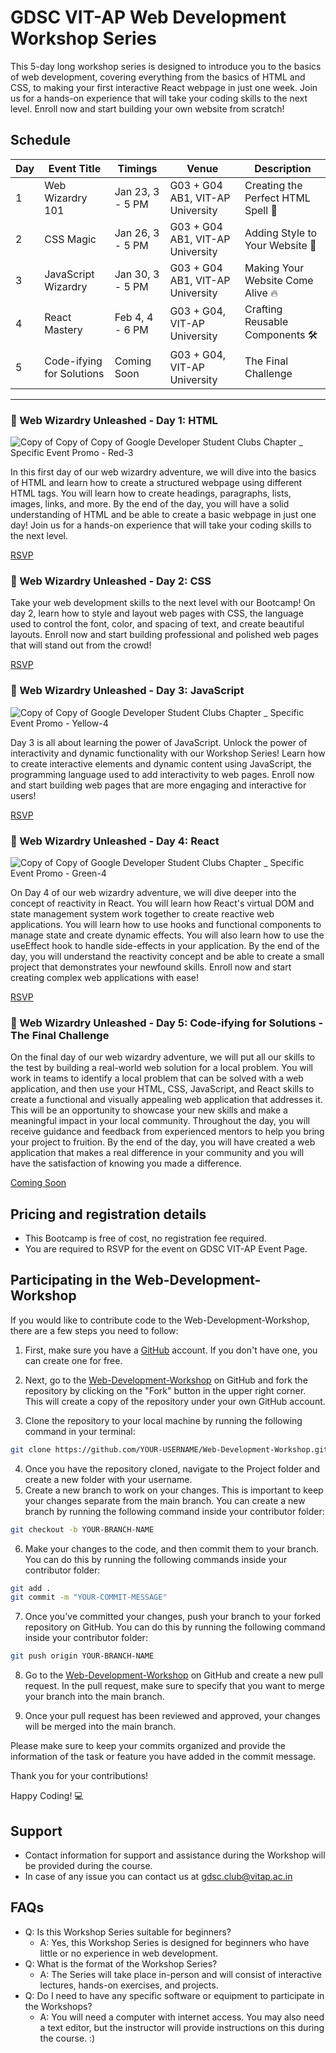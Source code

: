 # GDSC VIT-AP Web Development Workshop Series

This 5-day long workshop series is designed to introduce you to the basics of web development, covering everything from the basics of HTML and CSS, to making your first interactive React webpage in just one week. Join us for a hands-on experience that will take your coding skills to the next level. Enroll now and start building your own website from scratch! 


## Schedule

| Day | Event Title | Timings | Venue | Description |
|-----------|-------------|---------|-------|-------------|
| 1 | Web Wizardry 101 | Jan 23, 3 - 5 PM | G03 + G04 AB1, VIT-AP University | Creating the Perfect HTML Spell 📄 |
| 2 | CSS Magic | Jan 26, 3 - 5 PM | G03 + G04 AB1, VIT-AP University | Adding Style to Your Website 🎨 |
| 3 | JavaScript Wizardry | Jan 30, 3 - 5 PM | G03 + G04 AB1, VIT-AP University | Making Your Website Come Alive 🔥 |
| 4 | React Mastery | Feb 4, 4 - 6 PM | G03 + G04, VIT-AP University | Crafting Reusable Components 🛠 |
| 5 | Code-ifying for Solutions | Coming Soon | G03 + G04, VIT-AP University | The Final Challenge |


<hr>

### :dart: Web Wizardry Unleashed - Day 1: HTML

![Copy of Copy of Copy of Google Developer Student Clubs  Chapter _ Specific Event Promo - Red-3](https://user-images.githubusercontent.com/65449934/216760558-1486441b-220d-434f-a2f9-ab8dc4d16824.png)

In this first day of our web wizardry adventure, we will dive into the basics of HTML and learn how to create a structured webpage using different HTML tags. You will learn how to create headings, paragraphs, lists, images, links, and more. By the end of the day, you will have a solid understanding of HTML and be able to create a basic webpage in just one day! Join us for a hands-on experience that will take your coding skills to the next level. 

[RSVP](https://gdsc.community.dev/events/details/developer-student-clubs-vellore-institute-of-technology-ap-campus-presents-web-wizardry-unleashed-web-development-workshop-series-ep-01/)

### :dart: Web Wizardry Unleashed - Day 2: CSS



Take your web development skills to the next level with our Bootcamp! On day 2, learn how to style and layout web pages with CSS, the language used to control the font, color, and spacing of text, and create beautiful layouts. Enroll now and start building professional and polished web pages that will stand out from the crowd!

[RSVP](https://gdsc.community.dev/events/details/developer-student-clubs-vellore-institute-of-technology-ap-campus-presents-web-wizardry-unleashed-web-development-workshop-series-ep-02/)

### :dart: Web Wizardry Unleashed - Day 3: JavaScript

![Copy of Copy of Google Developer Student Clubs  Chapter _ Specific Event Promo - Yellow-4](https://user-images.githubusercontent.com/65449934/216760435-68035a2c-b4ef-48cd-9f05-6d1fb3a7debc.png)

Day 3 is all about learning the power of JavaScript. Unlock the power of interactivity and dynamic functionality with our Workshop Series! Learn how to create interactive elements and dynamic content using JavaScript, the programming language used to add interactivity to web pages. Enroll now and start building web pages that are more engaging and interactive for users!

[RSVP](https://gdsc.community.dev/events/details/developer-student-clubs-vellore-institute-of-technology-ap-campus-presents-web-wizardry-unleashed-web-development-workshop-series-ep-03/)

### :dart: Web Wizardry Unleashed - Day 4: React

![Copy of Copy of Google Developer Student Clubs  Chapter _ Specific Event Promo - Green-4](https://user-images.githubusercontent.com/65449934/216760234-3c4b15d3-dde5-467b-a9e4-95f5058a229c.png)

On Day 4 of our web wizardry adventure, we will dive deeper into the concept of reactivity in React. You will learn how React's virtual DOM and state management system work together to create reactive web applications. You will learn how to use hooks and functional components to manage state and create dynamic effects. You will also learn how to use the useEffect hook to handle side-effects in your application. By the end of the day, you will understand the reactivity concept and be able to create a small project that demonstrates your newfound skills. Enroll now and start creating complex web applications with ease!

[RSVP](https://gdsc.community.dev/events/details/developer-student-clubs-vellore-institute-of-technology-ap-campus-presents-web-wizardry-unleashed-web-development-workshop-series-ep-04/)

### :dart: Web Wizardry Unleashed - Day 5: Code-ifying for Solutions - The Final Challenge


On the final day of our web wizardry adventure, we will put all our skills to the test by building a real-world web solution for a local problem. You will work in teams to identify a local problem that can be solved with a web application, and then use your HTML, CSS, JavaScript, and React skills to create a functional and visually appealing web application that addresses it. This will be an opportunity to showcase your new skills and make a meaningful impact in your local community. Throughout the day, you will receive guidance and feedback from experienced mentors to help you bring your project to fruition. By the end of the day, you will have created a web application that makes a real difference in your community and you will have the satisfaction of knowing you made a difference.

[Coming Soon]()

## Pricing and registration details

-   This Bootcamp is free of cost, no registration fee required.
-  You are required to RSVP for the event on GDSC VIT-AP Event Page.

## Participating in the Web-Development-Workshop
If you would like to contribute code to the  Web-Development-Workshop, there are a few steps you need to follow:

1.  First, make sure you have a [GitHub](https://github.com/) account. If you don't have one, you can create one for free.
    
2.  Next, go to the [Web-Development-Workshop](https://github.com/gdsc-vitap/Web-Development-Workshop) on GitHub and fork the repository by clicking on the "Fork" button in the upper right corner. This will create a copy of the repository under your own GitHub account.
    
3.  Clone the repository to your local machine by running the following command in your terminal:

``` bash
git clone https://github.com/YOUR-USERNAME/Web-Development-Workshop.git
```

4.  Once you have the repository cloned, navigate to the Project folder and create a new folder with your username.
5.  Create a new branch to work on your changes. This is important to keep your changes separate from the main branch. You can create a new branch by running the following command inside your contributor folder:
    
``` bash
git checkout -b YOUR-BRANCH-NAME
```

6.  Make your changes to the code, and then commit them to your branch. You can do this by running the following commands inside your contributor folder:

```bash
git add .
git commit -m "YOUR-COMMIT-MESSAGE"
``` 

7.  Once you've committed your changes, push your branch to your forked repository on GitHub. You can do this by running the following command inside your contributor folder:


```bash
git push origin YOUR-BRANCH-NAME
``` 

8.  Go to the [Web-Development-Workshop](https://github.com/gdsc-vitap/Web-Development-Workshop) on GitHub and create a new pull request. In the pull request, make sure to specify that you want to merge your branch into the main branch.
    
9.  Once your pull request has been reviewed and approved, your changes will be merged into the main branch.
    
Please make sure to keep your commits organized and provide the information of the task or feature you have added in the commit message.

Thank you for your contributions!

Happy Coding! 💻

## Support

-   Contact information for support and assistance during the Workshop will be provided during the course.
- In case of any issue you can contact us  at [gdsc.club@vitap.ac.in](mailto:gdsc.club@vitap.ac.in)

## FAQs

-   Q: Is this Workshop Series suitable for beginners?
    -   A: Yes, this Workshop Series is designed for beginners who have little or no experience in web development.
-   Q: What is the format of the Workshop Series?
    -   A: The Series will take place in-person and will consist of interactive lectures, hands-on exercises, and projects.
-   Q: Do I need to have any specific software or equipment to participate in the Workshops?
    -   A: You will need a computer with internet access. You may also need a text editor, but the instructor will provide instructions on this during the course. :)

